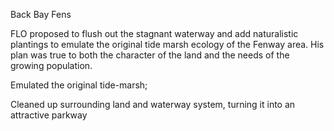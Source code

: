 Back Bay Fens

FLO proposed to flush out the stagnant waterway and add naturalistic plantings to emulate the original tide marsh ecology of the Fenway area. His plan was true to both the character of the land and the needs of the growing population.

Emulated the original tide-marsh;

Cleaned up surrounding land and waterway system, turning it into an attractive parkway